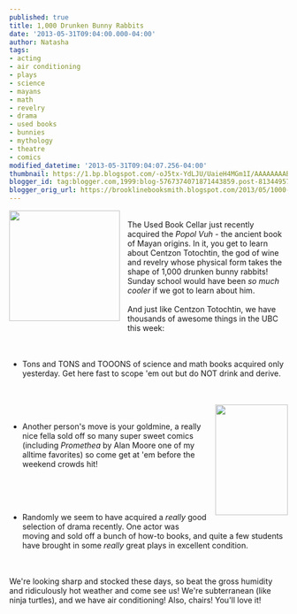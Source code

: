 ```yaml
---
published: true
title: 1,000 Drunken Bunny Rabbits
date: '2013-05-31T09:04:00.000-04:00'
author: Natasha
tags:
- acting
- air conditioning
- plays
- science
- mayans
- math
- revelry
- drama
- used books
- bunnies
- mythology
- theatre
- comics
modified_datetime: '2013-05-31T09:04:07.256-04:00'
thumbnail: https://1.bp.blogspot.com/-oJ5tx-YdLJU/UaieH4MGm1I/AAAAAAAABR8/dspjZnUKJq0/s72-c/centzon.jpg
blogger_id: tag:blogger.com,1999:blog-5767374071871443859.post-8134495734567733743
blogger_orig_url: https://brooklinebooksmith.blogspot.com/2013/05/1000-drunken-bunny-rabbits.html
---
```


<div class="separator" style="clear: both; text-align: center;"><a href="https://1.bp.blogspot.com/-oJ5tx-YdLJU/UaieH4MGm1I/AAAAAAAABR8/dspjZnUKJq0/s1600/centzon.jpg" imageanchor="1" style="clear: left; float: left; margin-bottom: 1em; margin-right: 1em;"><img border="0" height="200" src="https://1.bp.blogspot.com/-oJ5tx-YdLJU/UaieH4MGm1I/AAAAAAAABR8/dspjZnUKJq0/s200/centzon.jpg" width="200" /></a></div><br />The Used Book Cellar just recently acquired the <i>Popol Vuh</i>&nbsp;- the ancient book of Mayan origins. In it, you get to learn about Centzon Totochtin, the god of wine and revelry whose physical form takes the shape of 1,000 drunken bunny rabbits! Sunday school would have been <i>so much cooler</i>&nbsp;if we got to learn about him.<br /><br />And just like Centzon Totochtin, we have thousands of awesome things in the UBC this week:<br /><br /><br /><ul><li>Tons and TONS and TOOONS of science and math books acquired only yesterday. Get here fast to scope 'em out but do NOT drink and derive.&nbsp;</li></ul><br /><br /><a href="https://2.bp.blogspot.com/-vZW2iJWXox8/UaieN0FdnwI/AAAAAAAABSE/7MkCnfyvmsQ/s1600/250px-Promethea.jpg" imageanchor="1" style="clear: right; float: right; margin-bottom: 1em; margin-left: 1em;"><img border="0" height="200" src="https://2.bp.blogspot.com/-vZW2iJWXox8/UaieN0FdnwI/AAAAAAAABSE/7MkCnfyvmsQ/s200/250px-Promethea.jpg" width="131" /></a><br /><ul><li>Another person's move is your goldmine, a really nice fella sold off so many super sweet comics (including <i>Promethea </i>by Alan Moore one of my alltime favorites) so come get at 'em before the weekend crowds hit!</li></ul><br /><br /><br /><ul><li>Randomly we seem to have acquired a <i>really</i>&nbsp;good selection of drama recently. One actor was moving and sold off a bunch of how-to books, and quite a few students have brought in some <i>really </i>great plays in excellent condition.&nbsp;</li></ul><br /><br />We're looking sharp and stocked these days, so beat the gross humidity and ridiculously hot weather and come see us! We're subterranean (like ninja turtles), and we have air conditioning! Also, chairs! You'll love it!